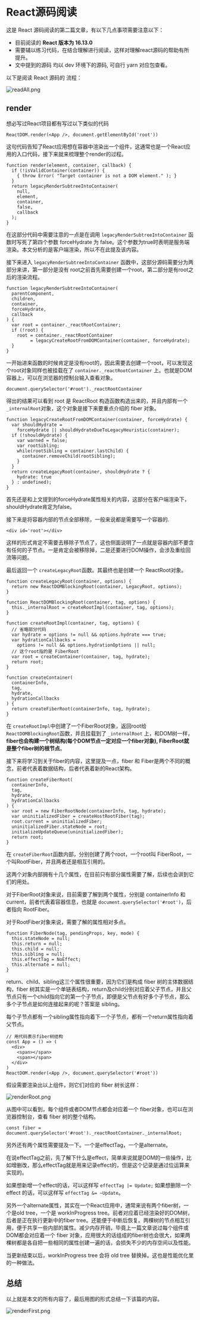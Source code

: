 # React源码阅读

这是 React 源码阅读的第二篇文章，有以下几点事项需要注意以下：

+ 目前阅读的 <strong>React 版本为 16.13.0</strong>
+ 需要辅以练习代码，在结合理解进行阅读，这样对理解react源码的帮助有所提升。
+ 文中提到的源码  均以 dev 环境下的源码, 可自行 yarn 对应包查看。

以下是阅读 React 源码的 流程：

![readAll.png](https://i.loli.net/2020/03/10/DPeKbUhVsEWGYOC.png)



## render

想必写过React项目都有写过以下类似的代码

```
ReactDOM.render(<App />, document.getElementById('root'))
```

这句代码告知了React应用想在容器中渲染出一个组件，这通常也是一个React应用的入口代码，接下来就来梳理整个render的过程。

```
function render(element, container, callback) {
  if (!isValidContainer(container)) {
    { throw Error( "Target container is not a DOM element." ); }
  }
  return legacyRenderSubtreeIntoContainer(
    null,
    element,
    container,
    false,
    callback
  );
}
```

在这部分代码中需要注意的一点是在调用 `legacyRenderSubtreeIntoContainer` 函数时写死了第四个参数 forceHydrate 为 false。这个参数为true时表明是服务端渲染。本文分析的是客户端渲染，所以不在此提及该内容。

接下来进入 `legacyRenderSubtreeIntoContainer` 函数中，这部分源码需要分为两部分来讲，第一部分是没有 root之前首先需要创建一个root，第二部分是有root之后的渲染流程。

```
function legacyRenderSubtreeIntoContainer(
  parentComponent,
  children,
  container,
  forceHydrate,
  callback
) {
  var root = container._reactRootContainer;
  if (!root) {
    root = container._reactRootContainer 
         = legacyCreateRootFromDOMContainer(container, forceHydrate);
  }
}
```

一开始进来函数的时候肯定是没有root的，因此需要去创建一个root，可以发现这个root对象同样也被挂载在了 `container._reactRootContainer` 上。也就是DOM容器上，可以在浏览器的控制台输入查看对象。

```
document.querySelector('#root')._reactRootContainer
```

得出的结果可以看到 root 是 ReactRoot 构造函数构造出来的，并且内部有一个 `_internalRoot`对象，这个对象是接下来要重点介绍的 fiber 对象。

```
function legacyCreateRootFromDOMContainer(container, forceHydrate) {
  var shouldHydrate = 
    forceHydrate || shouldHydrateDueToLegacyHeuristic(container);
  if (!shouldHydrate) {
    var warned = false;
    var rootSibling;
    while(rootSibling = container.lastChild) {
      container.removeChild(rootSibling);
    }
  }
  return createLegacyRoot(container, shouldHydrate ? {
    hydrate: true
  } : undefined);
}
```

首先还是和上文提到的forceHydrate属性相关的内容，这部分在客户端渲染下，shouldHydrate肯定为false。

接下来是将容器内部的节点全部移除，一般来说都是需要写一个容器的.

```
<div id='root'></div>
```

这样的形式肯定不需要去移除子节点了，这也侧面说明了一点就是容器内部不要含有任何的子节点。一是肯定会被移除掉，二是还要进行DOM操作，会涉及重绘回流等问题。

最后返回一个 `createLegacyRoot`函数。其最终也是创建一个 ReactRoot对象。

```
function createLegacyRoot(container, options) {
  return new ReactDOMBlockingRoot(container, LegacyRoot, options);
}

function ReactDOMBlockingRoot(container, tag, options) {
  this._internalRoot = createRootImpl(container, tag, options);
}

function createRootImpl(container, tag, options) {
  // 省略部分代码
  var hydrate = options != null && options.hydrate === true;
  var hydrationCallbacks = 
    options != null && options.hydrationOptions || null;
  // 这个root指的是 FiberRoot
  var root = createContainer(container, tag, hydrate);
  return root;
}

function createContainer(
  containerInfo,
  tag,
  hydrate,
  hydrationCallbacks
) {
  return createFiberRoot(containerInfo, tag, hydrate);
}
```

在 `createRootImpl`中创建了一个FiberRoot对象，返回root给`ReactDOMBlockingRoot`函数，并且挂载到了 `_internalRoot` 上，和DOM树一样， <strong>fiber也会构建一个树结构(每个DOM节点一定对应一个fiber对象), FiberRoot就是整个fiber树的根节点</strong>。

接下来将学习到关于fiber的内容，这里提及一点，fiber 和 Fiber是两个不同的概念，前者代表着数据结构，后者代表着新的React架构。

```
function createFiberRoot(
  containerInfo,
  tag,
  hydrate,
  hydrationCallbacks
) {
  var root = new FiberRootNode(containerInfo, tag, hydrate);
  var uninitializedFiber = createHostRootFiber(tag);
  root.current = uninitializedFiber;
  uninitializedFiber.stateNode = root;
  initializeUpdateQueue(uninitializedFiber);
  return root;
}
```

在 `createFiberRoot`函数内部，分别创建了两个root，一个root叫 FiberRoot，一个叫RootFiber，并且两者还是相互引用的。

这两个对象内部拥有十几个属性，在目前只有部分属性需要了解，后续也会讲到它们的用处。

对于FiberRoot对象来说，目前需要了解到两个属性，分别是 containerInfo 和 current，前者代表着容器信息，也就是 `document.querySelector('#root')`，后者指向 RootFiber。

对于RootFiber对象来说，需要了解的属性相对多点。

```
function FiberNode(tag, pendingProps, key, mode) {
  this.stateNode = null;
  this.return = null;
  this.child = null;
  this.sibling = null;
  this.effectTag = NoEffect;
  this.alternate = null;
}
```

return、child、sibling这三个属性很重要，因为它们是构成 fiber 树的主体数据结构，fiber 树其实是一个单链表结构，return及child分别对应着父子节点，并且父节点只有一个child指向它的第一个子节点，即便是父节点有好多个子节点，那么多个子节点是如何连接起来的呢？答案是 sibling。

每个子节点都有一个sibling属性指向着下一个子节点，都有一个return属性指向着父节点。

```
// 用代码表示fiber树结构
const App = () => (
  <div>
    <span></span>
    <span></span>
  </div>
)
ReactDOM.render(<App />, document.querySelector('#root'))
```

假设需要渲染出以上组件，则它们对应的 fiber 树长这样：

![renderRoot.png](https://i.loli.net/2020/03/05/FahIgVExksMzfYy.png)



从图中可以看到，每个组件或者DOM节点都会对应着一个 fiber对象，也可以在浏览器控制台，查看 fiber 树的整个结构。

```
const fiber = document.querySelector('#root')._reactRootContainer._internalRoot;
```

另外还有两个属性需要提及一下。一个是effectTag，一个是alternate。

在说effectTag之前，先了解下什么是effect，简单来说就是DOM的一些操作，比如增删改，那么effectTag就是用来记录effect的，但是这个记录是通过位运算来实现的。

如果想新增一个effect的话，可以这样写 `effectTag |= Update;` 如果想删除一个 effect 的话，可以这样写 `effectTag &= ~Update`。

另外一个alternate属性，其实在一个React应用中，通常来说有两个fiber树，一个是old tree，一个是 workInProgress tree。前者对应着已经渲染好的DOM树，后者是正在执行更新中的fiber tree。还能便于中断后恢复。两棵树的节点相互引用，便于共享一些内部的属性。减少内存开销，毕竟上一篇文章说过每个组件或DOM都会对应着一个 fiber 对象，应用很大的话组成的fiber树也会很大，如果两棵树都是各自把一些相同的属性创建一遍的话，会损失不少的内存空间以及性能。

当更新结束以后，workInProgress tree 会将 old tree 替换掉。这也是性能优化里的一种做法。



## 总结

以上就是本文的所有内容了，最后用图的形式总结一下该篇的内容。

![renderFirst.png](https://i.loli.net/2020/03/05/KZdoius5r2CyJax.png)



